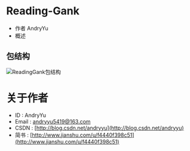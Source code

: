 # Reading-Gank
* 作者 AndryYu
* 概述



## 包结构

![ReadingGank包结构](http://upload-images.jianshu.io/upload_images/5361549-df4e538be509fcb0.png?imageMogr2/auto-orient/strip%7CimageView2/2/w/1240)

# 关于作者
* ID : AndryYu
* Email : andryyu5419@163.com 
* CSDN : [http://blog.csdn.net/andryyu](http://blog.csdn.net/andryyu)
* 简书 : [http://www.jianshu.com/u/f4440f398c51](http://www.jianshu.com/u/f4440f398c51)
